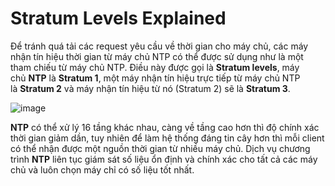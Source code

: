 # **Stratum Levels Explained**

Để tránh quá tải các request yêu cầu về thời gian cho máy chủ, các máy nhận tín hiệu thời gian từ máy chủ NTP có thể được sử dụng như là một tham chiếu từ máy chủ NTP. Điều này được gọi là **Stratum levels**, máy chủ **NTP** là **Stratum 1**, một máy nhận tín hiệu trực tiếp từ máy chủ NTP là **Stratum 2** và máy nhận tín hiệu từ nó (Stratum 2) sẽ là **Stratum 3**.

![image](https://user-images.githubusercontent.com/43572616/177853172-265a138b-71c3-4a2f-bd99-ecbf1e6364ce.png)

**NTP** có thể xử lý 16 tầng khác nhau, càng về tầng cao hơn thì độ chính xác thời gian giảm dần, tuy nhiên để làm hệ thống đáng tin cây hơn thì mỗi client có thể nhận được một nguồn thời gian từ nhiều máy chủ. Dịch vụ chương trình **NTP** liên tục giám sát số liệu ổn định và chính xác cho tất cả các máy chủ và luôn chọn máy chỉ có số liệu tốt nhất.
